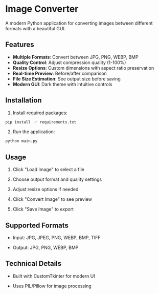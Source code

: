 # Image Converter

A modern Python application for converting images between different formats with a beautiful GUI.

## Features

- **Multiple Formats**: Convert between JPG, PNG, WEBP, BMP
- **Quality Control**: Adjust compression quality (1-100%)
- **Resize Options**: Custom dimensions with aspect ratio preservation
- **Real-time Preview**: Before/after comparison
- **File Size Estimation**: See output size before saving
- **Modern GUI**: Dark theme with intuitive controls

## Installation

1. Install required packages:
```bash
pip install -r requirements.txt
```
2. Run the application:
```bash
python main.py
```

## Usage

1. Click "Load Image" to select a file

2. Choose output format and quality settings

3. Adjust resize options if needed

4. Click "Convert Image" to see preview

5. Click "Save Image" to export

## Supported Formats

- Input: JPG, JPEG, PNG, WEBP, BMP, TIFF

- Output: JPG, PNG, WEBP, BMP

## Technical Details

- Built with CustomTkinter for modern UI

- Uses PIL/Pillow for image processing